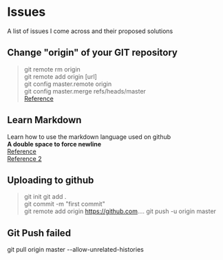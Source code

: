 # Issues
A list of issues I come across and their proposed solutions 

## Change "origin" of your GIT repository
>git remote rm origin  
>git remote add origin [url]  
>git config master.remote origin  
>git config master.merge refs/heads/master  
[Reference](https://gist.github.com/DianaEromosele/fa228f6f6099a8996d3cb891109ab975)

## Learn Markdown 
Learn how to use the markdown language used on github  
**A double space to force newline**  
[Reference](https://github.com/adam-p/markdown-here/wiki/Markdown-Cheatsheet)  
[Reference 2](https://markdown-guide.readthedocs.io/en/latest/basics.html)

## Uploading to github
>git init
>git add .  
>git commit -m "first commit"  
>git remote add origin https://github.com....
>git push -u origin master  

## Git Push failed 
git pull origin master --allow-unrelated-histories
